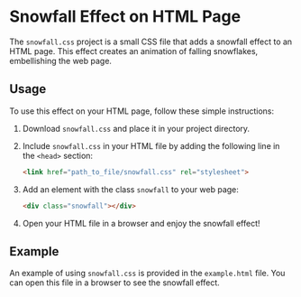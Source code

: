 # Snowfall Effect on HTML Page

The `snowfall.css` project is a small CSS file that adds a snowfall effect to an HTML page. This effect creates an animation of falling snowflakes, embellishing the web page.

## Usage

To use this effect on your HTML page, follow these simple instructions:

1. Download `snowfall.css` and place it in your project directory.
2. Include `snowfall.css` in your HTML file by adding the following line in the `<head>` section:

    ```html
    <link href="path_to_file/snowfall.css" rel="stylesheet">
    ```

3. Add an element with the class `snowfall` to your web page:

    ```html
    <div class="snowfall"></div>
    ```

4. Open your HTML file in a browser and enjoy the snowfall effect!

## Example

An example of using `snowfall.css` is provided in the `example.html` file. You can open this file in a browser to see the snowfall effect.